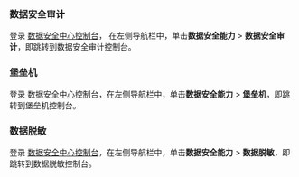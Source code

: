 ### 数据安全审计
登录 [数据安全中心控制台](https://console.cloud.tencent.com/dsgc/overview)，	在左侧导航栏中，单击**数据安全能力** > **数据安全审计**，即跳转到数据安全审计控制台。

### 堡垒机
登录 [数据安全中心控制台](https://console.cloud.tencent.com/dsgc/overview)，在左侧导航栏中，单击**数据安全能力** > **堡垒机**，即跳转到堡垒机控制台。

### 数据脱敏
登录 [数据安全中心控制台](https://console.cloud.tencent.com/dsgc/overview)，在左侧导航栏中，单击**数据安全能力** > **数据脱敏**，即跳转到数据脱敏控制台。
